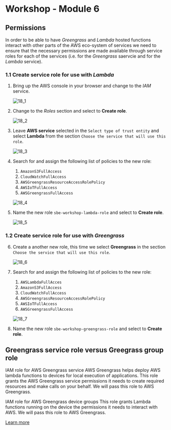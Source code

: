 # Workshop - Module 6

## Permissions

In order to be able to have *Greengrass* and *Lambda* hosted functions interact with other parts of the AWS eco-system of services we need to ensure that the necessary permissions are made available through service roles for each of the services (i.e. for the *Greengrass* saervcie and for the *Lambda* service).

### 1.1 Create service role for use with *Lambda*

1. Bring up the AWS console in your browser and change to the *IAM* service.

	![18_1](/api/workshops/sbe-workshop-2018/content/assets/images/18_1.png)

2. Change to the *Roles* section and select to **Create role**.

	![18_2](/api/workshops/sbe-workshop-2018/content/assets/images/18_2.png)
	
3. Leave **AWS service** selected in the `Select type of trust entity` and select **Lambda** from the section `Choose the service that will use this role`.

	![18_3](/api/workshops/sbe-workshop-2018/content/assets/images/18_3.png)

4. Search for and assign the following list of policies to the new role:

	1. `AmazonS3FullAccess`
	2. `CloudWatchFullAccess`
	3. `AWSGreengrassResourceAccessRolePolicy`
	4. `AWSIoTFullAccess`
	5. `AWSGreengrassFullAccess`

	![18_4](/api/workshops/sbe-workshop-2018/content/assets/images/18_4.png)

5. Name the new role `sbe-workshop-lambda-role` and select to **Create role**.

	![18_5](/api/workshops/sbe-workshop-2018/content/assets/images/18_5.png)

### 1.2 Create service role for use with *Greengrass*

6. Create a another new role, this time we select **Greengrass** in the section `Choose the service that will use this role`.

	![18_6](/api/workshops/sbe-workshop-2018/content/assets/images/18_6.png)
	
7. Search for and assign the following list of policies to the new role:

	1. `AWSLambdaFullAcces`
	2. `AmazonS3FullAccess`
	2. `CloudWatchFullAccess`
	3. `AWSGreengrassResourceAccessRolePolicy`
	4. `AWSIoTFullAccess`
	5. `AWSGreengrassFullAccess`

	![18_7](/api/workshops/sbe-workshop-2018/content/assets/images/18_7.png)

8. Name the new role `sbe-workshop-greengrass-role` and select to **Create role**.

## Greengrass service role versus Greegrass group role

IAM role for AWS Greengrass service
AWS Greengrass helps deploy AWS lambda functions to devices for local execution of applications. This role grants the AWS Greengrass service permissions it needs to create required resources and make calls on your behalf. We will pass this role to AWS Greengrass.

IAM role for AWS Greengrass device groups
This role grants Lambda functions running on the device the permissions it needs to interact with AWS. We will pass this role to AWS Greengrass.

[Learn more](https://docs.aws.amazon.com/greengrass/latest/developerguide/what-is-gg.html#gg-group)

